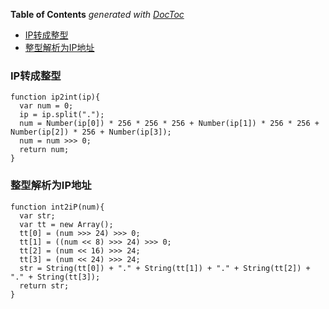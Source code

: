 <!-- START doctoc generated TOC please keep comment here to allow auto update -->
<!-- DON'T EDIT THIS SECTION, INSTEAD RE-RUN doctoc TO UPDATE -->
**Table of Contents**  *generated with [DocToc](https://github.com/thlorenz/doctoc)*

- [IP转成整型](#ip%E8%BD%AC%E6%88%90%E6%95%B4%E5%9E%8B)
- [整型解析为IP地址](#%E6%95%B4%E5%9E%8B%E8%A7%A3%E6%9E%90%E4%B8%BAip%E5%9C%B0%E5%9D%80)

<!-- END doctoc generated TOC please keep comment here to allow auto update -->

### IP转成整型


    function ip2int(ip){  
      var num = 0;  
      ip = ip.split(".");  
      num = Number(ip[0]) * 256 * 256 * 256 + Number(ip[1]) * 256 * 256 + Number(ip[2]) * 256 + Number(ip[3]);  
      num = num >>> 0;  
      return num;  
    }  

### 整型解析为IP地址  


    function int2iP(num){  
      var str;  
      var tt = new Array();  
      tt[0] = (num >>> 24) >>> 0;  
      tt[1] = ((num << 8) >>> 24) >>> 0;  
      tt[2] = (num << 16) >>> 24;  
      tt[3] = (num << 24) >>> 24;  
      str = String(tt[0]) + "." + String(tt[1]) + "." + String(tt[2]) + "." + String(tt[3]);  
      return str;  
    }  